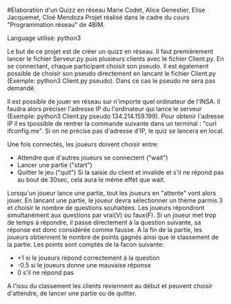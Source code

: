 #Elaboration d'un Quizz en réseau
Marie Codet, Alice Genestier, Elise Jacquemet, Cloé Mendoza
Projet réalisé dans le cadre du cours "Programmation réseau" de 4BIM.

Language utilisé: python3

Le but de ce projet est de créer un quizz en réseau. Il faut premièrement lancer le fichier Serveur.py puis plusieurs clients avec le fichier Client.py. En se connectant, chaque participant choisit son pseudo. Il est également possible de choisir son pseudo directement en lancant le fichier Client.py (Exemple: python3 Client.py pseudo). Dans ce cas le pseudo ne sera pas demandé.

Il est possible de jouer en réseau sur n'importe quel ordinateur de l'INSA. Il faudra alors préciser l'adresse IP du l'ordinateur qui lance le serveur (Exemple: python3 Client.py pseudo 134.214.159.199). Pour obtenir l'adresse IP il es tpossible de rentrer la commande suivante dans un terminal : "curl ifconfig.me". Si on ne précise pas d'adresse d'IP, le quiz se lancera en local.

Une fois connectés, les joueurs doivent choisir entre:
 * Attendre que d'autres joueurs se connectent ("wait") 
 * Lancer une partie ("start")
 * Quitter le jeu ("quit")
Si la saisie du client et invalide et s'il ne répond pas au bout de 30sec, cela aura le même effet que wait.
 
Lorsqu'un joueur lance une partie, tout les joueurs en "attente" vont alors jouer. En lancant une partie, le joueur devra sélectionner un thème parmis 3 et choisir le nombre de questions souhaitées. Les joueurs répondront simultanément aux questions par vrai(V) ou faux(F). Si un joueur met trop de temps à répondre, il passe directement à la question suivante, sa réponse est donc considérée comme fausse. A la fin de la partie, les joueurs obtiennent le nombre de points gagnés ainsi que le classement de la partie. Les points sont comptés de la facon suivante:
  * +1 si le joueurs répond correctement à la question
  * -0.5 si le joueurs donne une mauvaise réponse
  * 0 s'il ne répond pas
   
A l'issu du classement les clients reviennent au début et peuvent choisir d'attendre, de lancer une partie ou de quitter.
